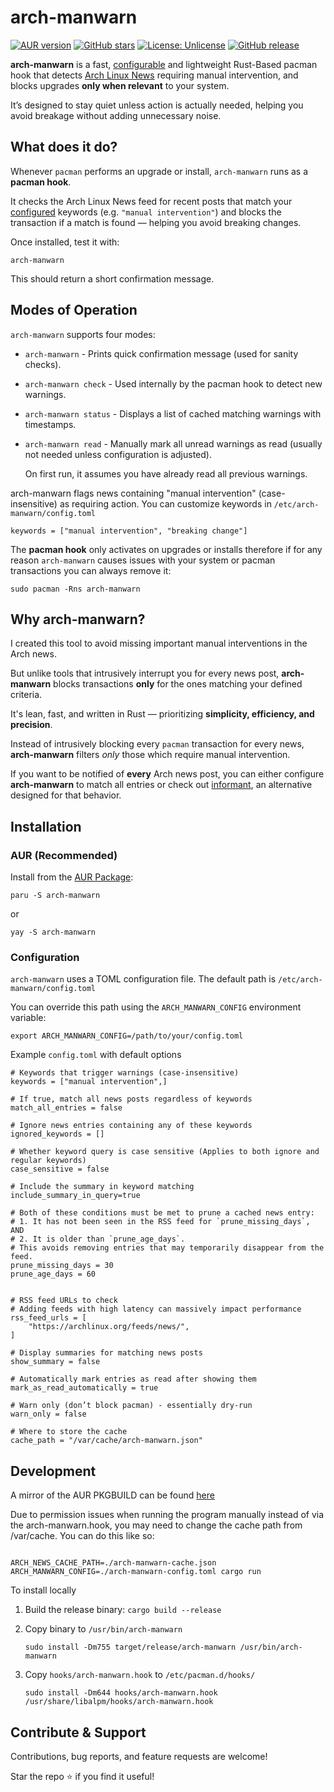# arch-manwarn

[![AUR version](https://img.shields.io/aur/version/arch-manwarn)](https://aur.archlinux.org/packages/arch-manwarn)
[![GitHub stars](https://img.shields.io/github/stars/NLion74/arch-manwarn?style=social)](https://github.com/NLion74/arch-manwarn/stargazers)
[![License: Unlicense](https://img.shields.io/badge/license-Unlicense-blue.svg)](https://unlicense.org/)
[![GitHub release](https://img.shields.io/github/v/release/NLion74/arch-manwarn)](https://github.com/NLion74/arch-manwarn/releases)

**arch-manwarn** is a fast, [configurable](#configuration) and lightweight Rust-Based pacman hook that detects [Arch Linux News](https://archlinux.org/news) requiring manual intervention, and blocks upgrades **only when relevant** to your system.

It’s designed to stay quiet unless action is actually needed, helping you avoid breakage without adding unnecessary noise.

## What does it do?

Whenever `pacman` performs an upgrade or install, `arch-manwarn` runs as a **pacman hook**.

It checks the Arch Linux News feed for recent posts that match your [configured](#configuration) keywords (e.g. `"manual intervention"`) and blocks the transaction if a match is found — helping you avoid breaking changes.

Once installed, test it with:

```
arch-manwarn
```

This should return a short confirmation message.

## Modes of Operation

`arch-manwarn` supports four modes:

-   `arch-manwarn` - Prints quick confirmation message (used for sanity checks).
-   `arch-manwarn check` - Used internally by the pacman hook to detect new warnings.
-   `arch-manwarn status` - Displays a list of cached matching warnings with timestamps.
-   `arch-manwarn read` - Manually mark all unread warnings as read (usually not needed unless configuration is adjusted).

    On first run, it assumes you have already read all previous warnings.

arch-manwarn flags news containing "manual intervention" (case-insensitive) as requiring action.
You can customize keywords in `/etc/arch-manwarn/config.toml`

```
keywords = ["manual intervention", "breaking change"]
```

The **pacman hook** only activates on upgrades or installs therefore if for any reason `arch-manwarn` causes issues with your system or pacman transactions you can always remove it:

```
sudo pacman -Rns arch-manwarn
```

## Why arch-manwarn?

I created this tool to avoid missing important manual interventions in the Arch news.

But unlike tools that intrusively interrupt you for every news post, **arch-manwarn** blocks transactions **only** for the ones matching your defined criteria.

It's lean, fast, and written in Rust — prioritizing **simplicity, efficiency, and precision**.

Instead of intrusively blocking every `pacman` transaction for every news, **arch-manwarn** filters _only_ those which require manual intervention.

If you want to be notified of **every** Arch news post, you can either configure **arch-manwarn** to match all entries or check out [informant](https://github.com/bradford-smith94/informant), an alternative designed for that behavior.

## Installation

### AUR (Recommended)

Install from the [AUR Package](https://aur.archlinux.org/packages/arch-manwarn):

```
paru -S arch-manwarn
```

or

```
yay -S arch-manwarn
```

### Configuration

`arch-manwarn` uses a TOML configuration file. The default path is
`/etc/arch-manwarn/config.toml`

You can override this path using the `ARCH_MANWARN_CONFIG` environment variable:

```
export ARCH_MANWARN_CONFIG=/path/to/your/config.toml
```

Example `config.toml` with default options

```
# Keywords that trigger warnings (case-insensitive)
keywords = ["manual intervention",]

# If true, match all news posts regardless of keywords
match_all_entries = false

# Ignore news entries containing any of these keywords
ignored_keywords = []

# Whether keyword query is case sensitive (Applies to both ignore and regular keywords)
case_sensitive = false

# Include the summary in keyword matching
include_summary_in_query=true

# Both of these conditions must be met to prune a cached news entry:
# 1. It has not been seen in the RSS feed for `prune_missing_days`, AND
# 2. It is older than `prune_age_days`.
# This avoids removing entries that may temporarily disappear from the feed.
prune_missing_days = 30
prune_age_days = 60


# RSS feed URLs to check
# Adding feeds with high latency can massively impact performance
rss_feed_urls = [
    "https://archlinux.org/feeds/news/",
]

# Display summaries for matching news posts
show_summary = false

# Automatically mark entries as read after showing them
mark_as_read_automatically = true

# Warn only (don’t block pacman) - essentially dry-run
warn_only = false

# Where to store the cache
cache_path = "/var/cache/arch-manwarn.json"
```

## Development

A mirror of the AUR PKGBUILD can be found [here](https://github.com/NLion74/arch-manwarn-aur)

Due to permission issues when running the program manually instead of via the arch-manwarn.hook, you may need to change the cache path from /var/cache. You can do this like so:

```

ARCH_NEWS_CACHE_PATH=./arch-manwarn-cache.json ARCH_MANWARN_CONFIG=./arch-manwarn-config.toml cargo run

```

To install locally

1. Build the release binary:
   `cargo build --release`

2. Copy binary to `/usr/bin/arch-manwarn`

    ```
    sudo install -Dm755 target/release/arch-manwarn /usr/bin/arch-manwarn
    ```

3. Copy `hooks/arch-manwarn.hook` to `/etc/pacman.d/hooks/`
    ```
    sudo install -Dm644 hooks/arch-manwarn.hook /usr/share/libalpm/hooks/arch-manwarn.hook
    ```

## Contribute & Support

Contributions, bug reports, and feature requests are welcome!

Star the repo ⭐ if you find it useful!

